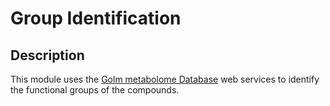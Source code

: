 # Group Identification #

## Description ##

This module uses the [Golm metabolome Database](http://gmd.mpimp-golm.mpg.de/) web services to identify the functional groups of the compounds.